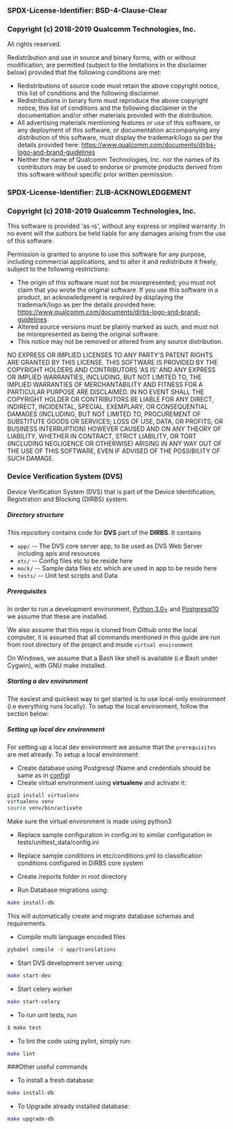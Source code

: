 ### SPDX-License-Identifier: BSD-4-Clause-Clear

### Copyright (c) 2018-2019 Qualcomm Technologies, Inc.

 All rights reserved.

 Redistribution and use in source and binary forms, with or without modification, are permitted (subject to the
 limitations in the disclaimer below) provided that the following conditions are met:

 * Redistributions of source code must retain the above copyright notice, this list of conditions and the following
   disclaimer.
 * Redistributions in binary form must reproduce the above copyright notice, this list of conditions and the following
   disclaimer in the documentation and/or other materials provided with the distribution.
 * All advertising materials mentioning features or use of this software, or any deployment of this software, or
   documentation accompanying any distribution of this software, must display the trademark/logo as per the details
   provided here: https://www.qualcomm.com/documents/dirbs-logo-and-brand-guidelines
 * Neither the name of Qualcomm Technologies, Inc. nor the names of its contributors may be used to endorse or promote
   products derived from this software without specific prior written permission.

### SPDX-License-Identifier: ZLIB-ACKNOWLEDGEMENT

### Copyright (c) 2018-2019 Qualcomm Technologies, Inc.

 This software is provided 'as-is', without any express or implied warranty. In no event will the authors be held liable
 for any damages arising from the use of this software.

 Permission is granted to anyone to use this software for any purpose, including commercial applications, and to alter
 it and redistribute it freely, subject to the following restrictions:

 * The origin of this software must not be misrepresented; you must not claim that you wrote the original software. If
   you use this software in a product, an acknowledgment is required by displaying the trademark/logo as per the details
   provided here: https://www.qualcomm.com/documents/dirbs-logo-and-brand-guidelines
 * Altered source versions must be plainly marked as such, and must not be misrepresented as being the original software.
 * This notice may not be removed or altered from any source distribution.

 NO EXPRESS OR IMPLIED LICENSES TO ANY PARTY'S PATENT RIGHTS ARE GRANTED BY THIS LICENSE. THIS SOFTWARE IS PROVIDED BY
 THE COPYRIGHT HOLDERS AND CONTRIBUTORS 'AS IS' AND ANY EXPRESS OR IMPLIED WARRANTIES, INCLUDING, BUT NOT LIMITED TO,
 THE IMPLIED WARRANTIES OF MERCHANTABILITY AND FITNESS FOR A PARTICULAR PURPOSE ARE DISCLAIMED. IN NO EVENT SHALL THE
 COPYRIGHT HOLDER OR CONTRIBUTORS BE LIABLE FOR ANY DIRECT, INDIRECT, INCIDENTAL, SPECIAL, EXEMPLARY, OR CONSEQUENTIAL
 DAMAGES (INCLUDING, BUT NOT LIMITED TO, PROCUREMENT OF SUBSTITUTE GOODS OR SERVICES; LOSS OF USE, DATA, OR PROFITS; OR
 BUSINESS INTERRUPTION) HOWEVER CAUSED AND ON ANY THEORY OF LIABILITY, WHETHER IN CONTRACT, STRICT LIABILITY, OR TORT
 (INCLUDING NEGLIGENCE OR OTHERWISE) ARISING IN ANY WAY OUT OF THE USE OF THIS SOFTWARE, EVEN IF ADVISED OF THE
 POSSIBILITY OF SUCH DAMAGE.   

### Device Verification System (DVS)
Device Verification System (DVS) that is part of the Device Identification,
Registration and Blocking (DIRBS) system.

##### Directory structure

This repository contains code for **DVS** part of the **DIRBS**. It contains

* ``app/`` -- The DVS core server app, to be used as DVS Web Server including apis and resources
* ``etc/`` -- Config files etc to be reside here
* ``mock/`` -- Sample data files etc which are used in app to be reside here
* ``tests/`` -- Unit test scripts and Data

##### Prerequisites
In order to run a development environment, [Python 3.0+](https://www.python.org/download/releases/3.0/) and 
[Postgresql10](https://www.postgresql.org/about/news/1786/) we assume that these are installed.

We also assume that this repo is cloned from Github onto the local computer, it is assumed that 
all commands mentioned in this guide are run from root directory of the project and inside
```virtual environment```

On Windows, we assume that a Bash like shell is available (i.e Bash under Cygwin), with GNU make installed.

##### Starting a dev environment
The easiest and quickest way to get started is to use local-only environment (i.e everything runs locally). To setup the local environment, follow the section below:

##### Setting up local dev environment
For setting up a local dev environment we assume that the ```prerequisites``` are met already. To setup a local 
environment:
* Create database using Postgresql (Name and credentials should be same as in [config](tests/unittest_data/config.ini))
* Create virtual environment using **virtualenv** and activate it:
```bash
pip3 install virtualenv 
virtualenv venv
source venv/bin/activate
```
Make sure the virtual environment is made using python3

* Replace sample configuration in config.ini to similar configuration in tests/unittest_data/config.ini

* Replace sample conditions in etc/conditions.yml to classification conditions configured in DIRBS core system

* Create /reports folder in root directory

* Run Database migrations using:

```bash
make install-db
```

This will automatically create and migrate database schemas and requirements.

* Compile multi language encoded files
```bash
pybabel compile -d app/translations
```

* Start DVS development server using:
```bash
make start-dev
```

* Start celery worker
```bash
make start-celery
```

* To run unit tests, run
```bash
$ make test
```

* To lint the code using pylint, simply run:

```bash
make lint
```
###Other useful commands

* To install a fresh database:

```bash
make install-db
```

* To Upgrade already installed database:

```bash
make upgrade-db
```
